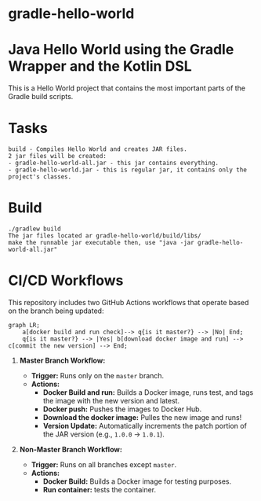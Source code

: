 # gradle-hello-world
# Java Hello World using the Gradle Wrapper and the Kotlin DSL
This is a Hello World project that contains the most important parts of the Gradle build scripts.

# Tasks
```
build - Compiles Hello World and creates JAR files.
2 jar files will be created:
- gradle-hello-world-all.jar - this jar contains everything.
- gradle-hello-world.jar - this is regular jar, it contains only the project's classes.
```

# Build
```
./gradlew build
The jar files located ar gradle-hello-world/build/libs/
make the runnable jar executable then, use "java -jar gradle-hello-world-all.jar"
```

# CI/CD Workflows

This repository includes two GitHub Actions workflows that operate based on the branch being updated:

```mermaid
graph LR;
    a[docker build and run check]--> q{is it master?} --> |No| End;
    q{is it master?} --> |Yes| b[download docker image and run] --> c[commit the new version] --> End;
```

1. **Master Branch Workflow:**
   - **Trigger:** Runs only on the `master` branch.
   - **Actions:**
     - **Docker Build and run:** Builds a Docker image, runs test, and tags the image with the new version and latest.
     - **Docker push:** Pushes the images to Docker Hub.
     - **Download the docker image:** Pulles the new image and runs!
     - **Version Update:** Automatically increments the patch portion of the JAR version (e.g., `1.0.0` → `1.0.1`).

2. **Non-Master Branch Workflow:**
   - **Trigger:** Runs on all branches except `master`.
   - **Actions:**
     - **Docker Build:** Builds a Docker image for testing purposes.
     - **Run container:** tests the container.

